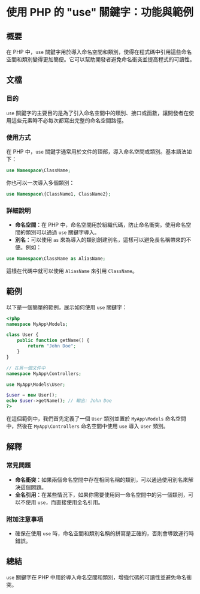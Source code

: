 <!--
Meta Description: # 使用 PHP 的 "use" 關鍵字：功能與範例 ## 概要 在 PHP 中，`use` 關鍵字用於導入命名空間和類別，使得在程式碼中引用這些命名空間和類別變得更加簡便。它可以幫助開發者避免命名衝突並提高程式的可讀性。 ## 文檔 ### 目的 `use` 關鍵字的主要目的是為了引入命名空間中的...
Meta Keywords: use, php, user, namespace, myapp
-->

# 使用 PHP 的 "use" 關鍵字：功能與範例

## 概要
在 PHP 中，`use` 關鍵字用於導入命名空間和類別，使得在程式碼中引用這些命名空間和類別變得更加簡便。它可以幫助開發者避免命名衝突並提高程式的可讀性。

## 文檔
### 目的
`use` 關鍵字的主要目的是為了引入命名空間中的類別、接口或函數，讓開發者在使用這些元素時不必每次都寫出完整的命名空間路徑。

### 使用方式
在 PHP 中，`use` 關鍵字通常用於文件的頂部，導入命名空間或類別。基本語法如下：

```php
use Namespace\ClassName;
```

你也可以一次導入多個類別：

```php
use Namespace\{ClassName1, ClassName2};
```

### 詳細說明
- **命名空間**：在 PHP 中，命名空間用於組織代碼，防止命名衝突。使用命名空間的類別可以通過 `use` 關鍵字導入。
- **別名**：可以使用 `as` 來為導入的類別創建別名，這樣可以避免長名稱帶來的不便。例如：

```php
use Namespace\ClassName as AliasName;
```

這樣在代碼中就可以使用 `AliasName` 來引用 `ClassName`。

## 範例
以下是一個簡單的範例，展示如何使用 `use` 關鍵字：

```php
<?php
namespace MyApp\Models;

class User {
    public function getName() {
        return "John Doe";
    }
}

// 在另一個文件中
namespace MyApp\Controllers;

use MyApp\Models\User;

$user = new User();
echo $user->getName(); // 輸出: John Doe
?>
```

在這個範例中，我們首先定義了一個 `User` 類別並置於 `MyApp\Models` 命名空間中，然後在 `MyApp\Controllers` 命名空間中使用 `use` 導入 `User` 類別。

## 解釋
### 常見問題
- **命名衝突**：如果兩個命名空間中存在相同名稱的類別，可以通過使用別名來解決這個問題。
- **全名引用**：在某些情況下，如果你需要使用同一命名空間中的另一個類別，可以不使用 `use`，而直接使用全名引用。

### 附加注意事項
- 確保在使用 `use` 時，命名空間和類別名稱的拼寫是正確的，否則會導致運行時錯誤。

## 總結
`use` 關鍵字在 PHP 中用於導入命名空間和類別，增強代碼的可讀性並避免命名衝突。